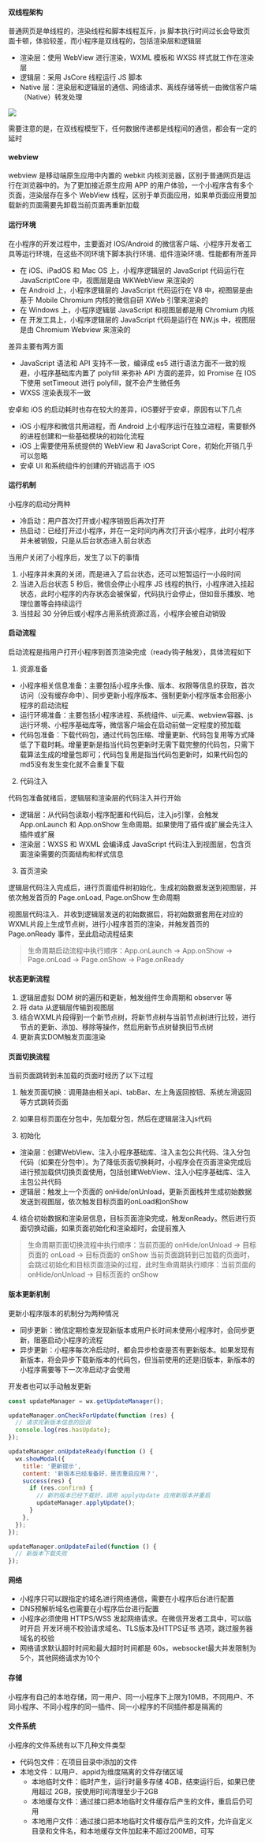 #### 双线程架构

普通网页是单线程的，渲染线程和脚本线程互斥，js 脚本执行时间过长会导致页面卡顿，体验较差，而小程序是双线程的，包括渲染层和逻辑层

- 渲染层：使用 WebView 进行渲染，WXML 模板和 WXSS 样式就工作在渲染层
- 逻辑层：采用 JsCore 线程运行 JS 脚本
- Native 层：渲染层和逻辑层的通信、网络请求、离线存储等统一由微信客户端（Native）转发处理

![](https://res.wx.qq.com/wxdoc/dist/assets/img/4-1.ad156d1c.png)

需要注意的是，在双线程模型下，任何数据传递都是线程间的通信，都会有一定的延时

#### webview

webview 是移动端原生应用中内置的 webkit 内核浏览器，区别于普通网页是运行在浏览器中的。为了更加接近原生应用 APP 的用户体验，一个小程序含有多个页面，渲染层存在多个 WebView 线程，区别于单页面应用，如果单页面应用要加载新的页面需要先卸载当前页面再重新加载

#### 运行环境

在小程序的开发过程中，主要面对 IOS/Android 的微信客户端、小程序开发者工具等运行环境，在这些不同环境下脚本执行环境、组件渲染环境、性能都有所差异

- 在 iOS、iPadOS 和 Mac OS 上，小程序逻辑层的 JavaScript 代码运行在 JavaScriptCore 中，视图层是由 WKWebView 来渲染的
- 在 Android 上，小程序逻辑层的 JavaScript 代码运行在 V8 中，视图层是由基于 Mobile Chromium 内核的微信自研 XWeb 引擎来渲染的
- 在 Windows 上，小程序逻辑层 JavaScript 和视图层都是用 Chromium 内核
- 在 开发工具上，小程序逻辑层的 JavaScript 代码是运行在 NW.js 中，视图层是由 Chromium Webview 来渲染的

差异主要有两方面

- JavaScript 语法和 API 支持不一致，编译成 es5 进行语法方面不一致的规避，小程序基础库内置了 polyfill 来弥补 API 方面的差异，如 Promise 在 IOS 下使用 setTimeout 进行 polyfill，就不会产生微任务
- WXSS 渲染表现不一致

安卓和 iOS 的启动耗时也存在较大的差异，iOS要好于安卓，原因有以下几点

- iOS 小程序和微信共用进程，而 Android 上小程序运行在独立进程，需要额外的进程创建和一些基础模块的初始化流程
- iOS 上需要使用系统提供的 WebView 和 JavaScript Core，初始化开销几乎可以忽略
- 安卓 UI 和系统组件的创建的开销远高于 iOS

#### 运行机制

小程序的启动分两种

- 冷启动：用户首次打开或小程序销毁后再次打开
- 热启动：已经打开过小程序，并在一定时间内再次打开该小程序，此时小程序并未被销毁，只是从后台状态进入前台状态

当用户关闭了小程序后，发生了以下的事情

1. 小程序并未真的关闭，而是进入了后台状态，还可以短暂运行一小段时间
2. 当进入后台状态 5 秒后，微信会停止小程序 JS 线程的执行，小程序进入挂起状态，此时小程序的内存状态会被保留，代码执行会停止，但如音乐播放、地理位置等会持续运行
3. 当挂起 30 分钟后或小程序占用系统资源过高，小程序会被自动销毁

#### 启动流程

启动流程是指用户打开小程序到首页渲染完成（ready钩子触发），具体流程如下

1. 资源准备

- 小程序相关信息准备：主要包括小程序头像、版本、权限等信息的获取，首次访问（没有缓存命中）、同步更新小程序版本、强制更新小程序版本会阻塞小程序的启动流程
- 运行环境准备：主要包括小程序进程、系统组件、ui元素、webview容器、js运行环境、小程序基础库等，微信客户端会在启动前做一定程度的预加载
- 代码包准备：下载代码包，通过代码包压缩、增量更新、代码包复用等方式降低了下载时耗。增量更新是指当代码包更新时无需下载完整的代码包，只需下载算法生成的增量包即可；代码包复用是指当代码包更新时，如果代码包的md5没有发生变化就不会重复下载

2. 代码注入

代码包准备就绪后，逻辑层和渲染层的代码注入并行开始

- 逻辑层：从代码包读取小程序配置和代码后，注入js引擎，会触发App.onLaunch 和 App.onShow 生命周期。如果使用了插件或扩展会先注入插件或扩展
- 渲染层：WXSS 和 WXML 会编译成 JavaScript 代码注入到视图层，包含页面渲染需要的页面结构和样式信息

3. 首页渲染

逻辑层代码注入完成后，进行页面组件树初始化，生成初始数据发送到视图层，并依次触发首页的 Page.onLoad, Page.onShow 生命周期

视图层代码注入、并收到逻辑层发送的初始数据后，将初始数据套用在对应的WXML片段上生成节点树，进行小程序首页的渲染，并触发首页的 Page.onReady 事件，至此启动流程结束

> 生命周期启动流程中执行顺序：App.onLaunch -> App.onShow -> Page.onLoad -> Page.onShow -> Page.onReady

#### 状态更新流程

1. 逻辑层虚拟 DOM 树的遍历和更新，触发组件生命周期和 observer 等
2. 将 data 从逻辑层传输到视图层
3. 结合WXML片段得到一个新节点树，将新节点树与当前节点树进行比较，进行节点的更新、添加、移除等操作，然后用新节点树替换旧节点树
4. 更新真实DOM触发页面渲染

#### 页面切换流程

当前页面跳转到未加载的页面时经历了以下过程

1. 触发页面切换：调用路由相关api、tabBar、左上角返回按钮、系统左滑返回等方式跳转页面

2. 如果目标页面在分包中，先加载分包，然后在逻辑层注入js代码

3. 初始化

- 渲染层：创建WebView、注入小程序基础库、注入主包公共代码、注入分包代码（如果在分包中）。为了降低页面切换耗时，小程序会在页面渲染完成后进行预加载供切换页面使用，包括创建WebView、注入小程序基础库、注入主包公共代码
- 逻辑层：触发上一个页面的 onHide/onUnload，更新页面栈并生成初始数据发送到视图层，依次触发目标页面的onLoad和onShow

4. 结合初始数据和渲染层信息，目标页面渲染完成，触发onReady。然后进行页面切换动画，如果页面初始化和渲染超时，会提前推入

> 生命周期页面切换流程中执行顺序：当前页面的 onHide/onUnload -> 目标页面的 onLoad -> 目标页面的 onShow
> 当前页面跳转到已加载的页面时，会跳过初始化和目标页面渲染的过程，此时生命周期执行顺序：当前页面的 onHide/onUnload -> 目标页面的 onShow

#### 版本更新机制

更新小程序版本的机制分为两种情况

- 同步更新：微信定期检查发现新版本或用户长时间未使用小程序时，会同步更新，阻塞启动小程序的流程
- 异步更新：小程序每次冷启动时，都会异步检查是否有更新版本。如果发现有新版本，将会异步下载新版本的代码包，但当前使用的还是旧版本，新版本的小程序需要等下一次冷启动才会使用

开发者也可以手动触发更新

```js
const updateManager = wx.getUpdateManager();

updateManager.onCheckForUpdate(function (res) {
  // 请求完新版本信息的回调
  console.log(res.hasUpdate);
});

updateManager.onUpdateReady(function () {
  wx.showModal({
    title: '更新提示',
    content: '新版本已经准备好，是否重启应用？',
    success(res) {
      if (res.confirm) {
        // 新的版本已经下载好，调用 applyUpdate 应用新版本并重启
        updateManager.applyUpdate();
      }
    },
  });
});

updateManager.onUpdateFailed(function () {
  // 新版本下载失败
});
```

#### 网络

- 小程序只可以跟指定的域名进行网络通信，需要在小程序后台进行配置
- DNS预解析域名也需要在小程序后台进行配置
- 小程序必须使用 HTTPS/WSS 发起网络请求。在微信开发者工具中，可以临时开启 开发环境不校验请求域名、TLS版本及HTTPS证书 选项，跳过服务器域名的校验
- 网络请求默认超时时间和最大超时时间都是 60s，websocket最大并发限制为5个，其他网络请求为10个

#### 存储

小程序有自己的本地存储，同一用户、同一小程序下上限为10MB，不同用户、不同小程序、不同小程序的同一插件、同一小程序的不同插件都是隔离的

#### 文件系统

小程序的文件系统有以下几种文件类型

- 代码包文件：在项目目录中添加的文件
- 本地文件：以用户、appid为维度隔离的文件存储区域
  - 本地临时文件：临时产生，运行时最多存储 4GB，结束运行后，如果已使用超过 2GB，按使用时间清理至少于2GB
  - 本地缓存文件：通过接口把本地临时文件缓存后产生的文件，重启后仍可用
  - 本地用户文件：通过接口把本地临时文件缓存后产生的文件，允许自定义目录和文件名，和本地缓存文件加起来不超过200MB，可写